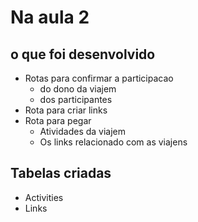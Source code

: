 # Na aula 2

## o que foi desenvolvido

* Rotas para confirmar a participacao
    * do dono da viajem
    * dos participantes
* Rota para criar links
* Rota para pegar
    * Atividades da viajem
    * Os links relacionado com as viajens

## Tabelas criadas

* Activities
* Links
